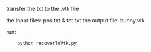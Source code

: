 transfer the txt to the .vtk file

the input files: pos.txt & tet.txt
the output file: bunny.vtk

run:
```
    python recoverToVtk.py
```
